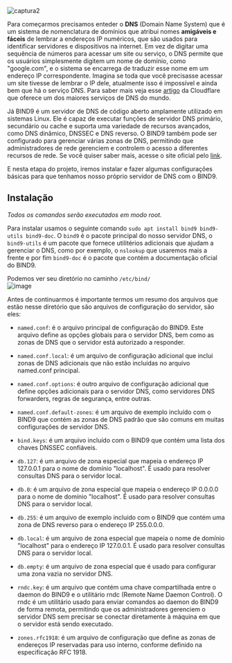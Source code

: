 ![captura2](https://user-images.githubusercontent.com/104470835/229310772-b7ef102c-b681-4706-9dc6-75572a2eafdb.jpg)


Para começarmos precisamos enteder o **DNS** (Domain Name System) que é um sistema de nomenclatura de domínios que atribui nomes **amigáveis e fáceis** de lembrar a endereços IP numéricos, que são usados para identificar servidores e dispositivos na internet. Em vez de digitar uma sequência de números para acessar um site ou serviço, o DNS permite que os usuários simplesmente digitem um nome de domínio, como "google.com", e o sistema se encarrega de traduzir esse nome em um endereço IP correspondente. Imagina se toda que você precisasse acessar um site tivesse de lembrar o IP dele, atualmente isso é impossível e ainda bem que há o serviço DNS. Para saber mais veja esse [artigo](https://www.cloudflare.com/pt-br/learning/dns/what-is-dns/) da Cloudflare que oferece um dos maiores serviços de DNS do mundo.<br>

Já BIND9 é um servidor de DNS de código aberto amplamente utilizado em sistemas Linux. Ele é capaz de executar funções de servidor DNS primário, secundário ou cache e suporta uma variedade de recursos avançados, como DNS dinâmico, DNSSEC e DNS reverso. O BIND9 também pode ser configurado para gerenciar várias zonas de DNS, permitindo que administradores de rede gerenciem e controlem o acesso a diferentes recursos de rede. Se você quiser saber mais, acesse o site oficial pelo [link](https://www.isc.org/bind/).<br>

E nesta etapa do projeto, iremos instalar e fazer algumas configurações básicas para que tenhamos nosso próprio servidor de DNS com o BIND9. <br>

## Instalação

*Todos os comandos serão executados em modo root.*<br>

Para instalar usamos o seguinte comando `sudo apt install bind9 bind9-utils bind9-doc`. O `bind9` é o pacote principal do nosso servidor DNS, o `bind9-utils` é um pacote que fornece utilitérios adicionais que ajudam a gerenciar o DNS, como por exemplo, o `nslookup` que usaremos mais a frente e por fim `bind9-doc` é o pacote que contém a documentação oficial do BIND9.<br>

Podemos ver seu diretório no caminho `/etc/bind/`<br>
![image](https://user-images.githubusercontent.com/104470835/229319975-fbf96f9d-8d92-4447-b9b0-907f0be0533f.png)

Antes de continuarmos é importante termos um resumo dos arquivos que estão nesse diretório que são arquivos de configuração do servidor, são eles:

* `named.conf`: é o arquivo principal de configuração do BIND9. Este arquivo define as opções globais para o servidor DNS, bem como as zonas de DNS que o servidor está autorizado a responder.

* `named.conf.local`: é um arquivo de configuração adicional que inclui zonas de DNS adicionais que não estão incluídas no arquivo named.conf principal.

* `named.conf.options`: é outro arquivo de configuração adicional que define opções adicionais para o servidor DNS, como servidores DNS forwarders, regras de segurança, entre outras.

* `named.conf.default-zones`: é um arquivo de exemplo incluído com o BIND9 que contém as zonas de DNS padrão que são comuns em muitas configurações de servidor DNS.

* `bind.keys`: é um arquivo incluído com o BIND9 que contém uma lista dos chaves DNSSEC confiáveis.

* `db.127`: é um arquivo de zona especial que mapeia o endereço IP 127.0.0.1 para o nome de domínio "localhost". É usado para resolver consultas DNS para o servidor local.

* `db.0`: é um arquivo de zona especial que mapeia o endereço IP 0.0.0.0 para o nome de domínio "localhost". É usado para resolver consultas DNS para o servidor local.

* `db.255`: é um arquivo de exemplo incluído com o BIND9 que contém uma zona de DNS reverso para o endereço IP 255.0.0.0.

* `db.local`: é um arquivo de zona especial que mapeia o nome de domínio "localhost" para o endereço IP 127.0.0.1. É usado para resolver consultas DNS para o servidor local.
  
* `db.empty`: é um arquivo de zona especial que é usado para configurar uma zona vazia no servidor DNS.

* `rndc.key`: é um arquivo que contém uma chave compartilhada entre o daemon do BIND9 e o utilitário rndc (Remote Name Daemon Control). O rndc é um utilitário usado para enviar comandos ao daemon do BIND9 de forma remota, permitindo que os administradores gerenciem o servidor DNS sem precisar se conectar diretamente à máquina em que o servidor está sendo executado.

* `zones.rfc1918`: é um arquivo de configuração que define as zonas de endereços IP reservadas para uso interno, conforme definido na especificação RFC 1918.

